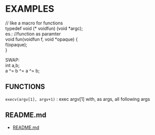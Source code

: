 # EXAMPLES

// like a macro for functions  
typedef void (* voidfun) (void *argc);  
es.:	//function as paramter  
void fun(voidfun f, void *opaque) {  
	f(opaque);  
}  
  
  
SWAP:  
int a,b;  
a ^= b ^= a ^= b;  

## FUNCTIONS
`execv(argv[1], argv+1)` : exec argv[1] with, as args, all following args  
  

## README.md  
*	[README.md](./README.md)  

